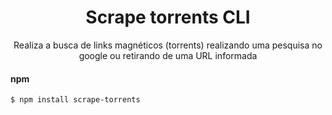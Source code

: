 <h1 align="center">Scrape torrents CLI</h1>

<p align="center">
  Realiza a busca de links magnéticos (torrents) realizando uma pesquisa no google ou retirando de uma URL informada
</p>

#### npm

```
$ npm install scrape-torrents
```

